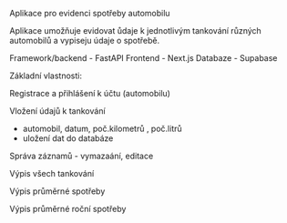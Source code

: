 
Aplikace pro evidenci spotřeby automobilu

Aplikace umožňuje evidovat ůdaje k jednotlivým tankování různých automobilů a vypiseju údaje o spotřebě. 

Framework/backend - FastAPI
Frontend - Next.js
Databaze - Supabase

Základní vlastnosti:

Registrace a přihlášení k účtu (automobilu)

Vložení údajů k tankování
  - automobil, datum, poč.kilometrů , poč.litrů
  - uložení dat do databáze

Správa záznamů - vymazaání, editace

Výpis všech tankování

Výpis průměrné spotřeby

Výpis průměrné roční spotřeby
